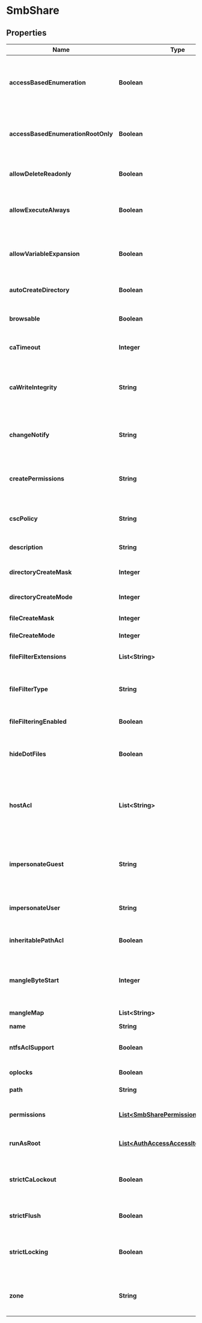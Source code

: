 
# SmbShare

## Properties
Name | Type | Description | Notes
------------ | ------------- | ------------- | -------------
**accessBasedEnumeration** | **Boolean** | Only enumerate files and folders the requesting user has access to. |  [optional]
**accessBasedEnumerationRootOnly** | **Boolean** | Access-based enumeration on only the root directory of the share. |  [optional]
**allowDeleteReadonly** | **Boolean** | Allow deletion of read-only files in the share. |  [optional]
**allowExecuteAlways** | **Boolean** | Allows users to execute files they have read rights for. |  [optional]
**allowVariableExpansion** | **Boolean** | Allow automatic expansion of variables for home directories. |  [optional]
**autoCreateDirectory** | **Boolean** | Automatically create home directories. |  [optional]
**browsable** | **Boolean** | Share is visible in net view and the browse list. |  [optional]
**caTimeout** | **Integer** | Persistent open timeout for the share. |  [optional]
**caWriteIntegrity** | **String** | Specify the level of write-integrity on continuously available shares. |  [optional]
**changeNotify** | **String** | Level of change notification alerts on the share. |  [optional]
**createPermissions** | **String** | Create permissions for new files and directories in share. |  [optional]
**cscPolicy** | **String** | Client-side caching policy for the shares. |  [optional]
**description** | **String** | Description for this SMB share. |  [optional]
**directoryCreateMask** | **Integer** | Directory create mask bits. |  [optional]
**directoryCreateMode** | **Integer** | Directory create mode bits. |  [optional]
**fileCreateMask** | **Integer** | File create mask bits. |  [optional]
**fileCreateMode** | **Integer** | File create mode bits. |  [optional]
**fileFilterExtensions** | **List&lt;String&gt;** | Specifies the list of file extensions. |  [optional]
**fileFilterType** | **String** | Specifies if filter list is for deny or allow. Default is deny. |  [optional]
**fileFilteringEnabled** | **Boolean** | Enables file filtering on this zone. |  [optional]
**hideDotFiles** | **Boolean** | Hide files and directories that begin with a period &#39;.&#39;. |  [optional]
**hostAcl** | **List&lt;String&gt;** | An ACL expressing which hosts are allowed access. A deny clause must be the final entry. |  [optional]
**impersonateGuest** | **String** | Specify the condition in which user access is done as the guest account. |  [optional]
**impersonateUser** | **String** | User account to be used as guest account. |  [optional]
**inheritablePathAcl** | **Boolean** | Set the inheritable ACL on the share path. |  [optional]
**mangleByteStart** | **Integer** | Specifies the wchar_t starting point for automatic byte mangling. |  [optional]
**mangleMap** | **List&lt;String&gt;** | Character mangle map. |  [optional]
**name** | **String** | Share name. |  [optional]
**ntfsAclSupport** | **Boolean** | Support NTFS ACLs on files and directories. |  [optional]
**oplocks** | **Boolean** | Support oplocks. |  [optional]
**path** | **String** | Path of share within /ifs. |  [optional]
**permissions** | [**List&lt;SmbSharePermission&gt;**](SmbSharePermission.md) | Specifies an ordered list of permission modifications. |  [optional]
**runAsRoot** | [**List&lt;AuthAccessAccessItemFileGroup&gt;**](AuthAccessAccessItemFileGroup.md) | Allow account to run as root. |  [optional]
**strictCaLockout** | **Boolean** | Specifies if persistent opens would do strict lockout on the share. |  [optional]
**strictFlush** | **Boolean** | Handle SMB flush operations. |  [optional]
**strictLocking** | **Boolean** | Specifies whether byte range locks contend against SMB I/O. |  [optional]
**zone** | **String** | Name of the access zone to which to move this SMB share |  [optional]



